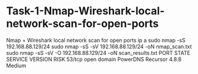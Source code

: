 # Task-1-Nmap-Wireshark-local-network-scan-for-open-ports
Nmap + Wireshark local network scan for open ports
ip a
sudo nmap -sS 192.168.88.129/24 
sudo nmap -sS -sV 192.168.88.129/24 -oN nmap_scan.txt
sudo nmap -sS -sV -O 192.168.88.129/24 -oN scan_results.txt
PORT    STATE  SERVICE  VERSION                  RISK
53/tcp  open   domain   PowerDNS Recursor 4.8.8  Medium
